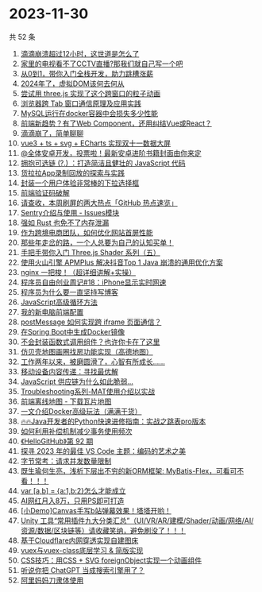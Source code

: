 # 2023-11-30

共 52 条

<!-- BEGIN JUEJIN -->
<!-- 最后更新时间 2023-11-30 05:04:12 +0800 -->
1. [滴滴崩溃超过12小时，这世道是怎么了](https://juejin.cn/post/7306457908636385307)
1. [家里的电视看不了CCTV直播?那我们就自己写一个吧](https://juejin.cn/post/7304945410392227891)
1. [从0到1，带你入门全栈开发，助力跳槽涨薪](https://juejin.cn/post/7305694682772242483)
1. [2024年了，虚拟DOM该何去何从](https://juejin.cn/post/7306018455462150179)
1. [尝试用 three.js 实现了这个跨窗口的粒子动画](https://juejin.cn/post/7306033185934622731)
1. [浏览器跨 Tab 窗口通信原理及应用实践](https://juejin.cn/post/7306040473542213644)
1. [MySQL运行在docker容器中会损失多少性能](https://juejin.cn/post/7304961776944136227)
1. [前端新趋势？有了Web Component，还用纠结Vue或React？](https://juejin.cn/post/7305977418699817011)
1. [滴滴崩了，简单聊聊](https://juejin.cn/post/7306447444240334884)
1. [vue3 + ts + svg + ECharts 实现双十一数据大屏](https://juejin.cn/post/7305434729527181322)
1. [@全体安卓开发，投票啦！最新安卓进阶书籍封面由你来定](https://juejin.cn/post/7306019253013659648)
1. [拥抱可选链 (?.) ：打造简洁且健壮的 JavaScript 代码](https://juejin.cn/post/7305235970285223947)
1. [货拉拉App录制回放的探索与实践](https://juejin.cn/post/7306331307477794867)
1. [封装一个用户体验非常棒的下拉选择框](https://juejin.cn/post/7306375760331554828)
1. [前端验证码破解](https://juejin.cn/post/7306062725213044774)
1. [请查收，本周刷屏的两大热点「GitHub 热点速览」](https://juejin.cn/post/7305413717310013459)
1. [Sentry介绍与使用 - Issues模块](https://juejin.cn/post/7304973928039776297)
1. [强如 Rust 也免不了内存泄漏](https://juejin.cn/post/7306018817687945268)
1. [作为跨境电商团队，如何优化网站首屏性能](https://juejin.cn/post/7306017890074673167)
1. [那些年走岔的路，一个人总要为自己的认知买单！](https://juejin.cn/post/7306143755585486848)
1. [手把手带你入门 Three.js Shader 系列（五）](https://juejin.cn/post/7305371899138654235)
1. [使用火山引擎 APMPlus 解决抖音Top 1 Java 崩溃的通用优化方案](https://juejin.cn/post/7306388118914973734)
1. [nginx 一把梭！（超详细讲解+实操）](https://juejin.cn/post/7306041273822527514)
1. [程序员自由创业周记#18：iPhone显示实时网速](https://juejin.cn/post/7305984583983120422)
1. [程序员为什么要一直坚持写博客](https://juejin.cn/post/7305977418719854643)
1. [JavaScript高级循环方法](https://juejin.cn/post/7305572311812423691)
1. [我的新电脑前端配置](https://juejin.cn/post/7305331479042228275)
1. [postMessage 如何实现跨 iframe 页面通信？](https://juejin.cn/post/7305986100098695209)
1. [在Spring Boot中生成Docker镜像](https://juejin.cn/post/7305182777439109146)
1. [不会封装函数式调用组件？也许你卡在了这里](https://juejin.cn/post/7305321063669088256)
1. [仿贝壳地图画圈找房功能实现（高德地图）](https://juejin.cn/post/7306146705971085350)
1. [工作两年以来，被磨圆滑了，心智有所成长……](https://juejin.cn/post/7306025036656787475)
1. [移动设备内容传递：寻找最优解](https://juejin.cn/post/7305983027867303945)
1. [JavaScript 供应链为什么如此脆弱...](https://juejin.cn/post/7305984042640375817)
1. [Troubleshooting系列-MAT使用介绍以实战](https://juejin.cn/post/7305632746108813352)
1. [前端离线地图 - 下载瓦片地图](https://juejin.cn/post/7306062725212930086)
1. [一文介绍Docker高级玩法（满满干货）](https://juejin.cn/post/7306146705971740710)
1. [🔥🔥Java开发者的Python快速进修指南：实战之跳表pro版本](https://juejin.cn/post/7305983336496627722)
1. [如何利用补偿机制减少事务使用频次](https://juejin.cn/post/7304973928039710761)
1. [《HelloGitHub》第 92 期](https://juejin.cn/post/7306036684923256871)
1. [探寻 2023 年的最佳 VS Code 主题：编码的艺术之美](https://juejin.cn/post/7306043013817696271)
1. [字节常考：请求并发数量限制](https://juejin.cn/post/7306407473280466981)
1. [既生瑜何生亮，浅析下层出不穷的新ORM框架: MyBatis-Flex，可看可不看！！！](https://juejin.cn/post/7306192146768183311)
1. [var [a,b] = {a:1,b:2}怎么才能成立](https://juejin.cn/post/7305983860168163391)
1. [AI网红月入8万，只用PS即可打造](https://juejin.cn/post/7306330038399008808)
1. [[小Demo]Canvas手写b站弹幕效果！塔塔开哟！](https://juejin.cn/post/7305984583962984474)
1. [Unity 工具“常用插件九大分类汇总”（UI/VR/AR/建模/Shader/动画/网络/AI/资源/数据/区块链等）请收藏笑纳，避免刷没了！！！](https://juejin.cn/post/7305977644477218835)
1. [基于Cloudflare内网穿透实现自建图床](https://juejin.cn/post/7305983027766099978)
1. [vuex与vuex-class底层学习 & 简版实现](https://juejin.cn/post/7306023841209450522)
1. [CSS技巧：用CSS + SVG foreignObject实现一个动画组件](https://juejin.cn/post/7306356212601602102)
1. [听说你把 ChatGPT 当成搜索引擎用了？](https://juejin.cn/post/7305986100099334185)
1. [阿里妈妈刀隶体使用](https://juejin.cn/post/7305359585107738661)
<!-- END JUEJIN -->